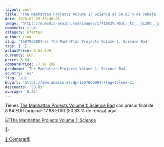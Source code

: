 ```yaml
---
layout: post
title: 'The Manhattan Projects Volume 1: Science al 50.83 % de rebaja'
date: 2020-02-29 23:40:28
image: 'https://m.media-amazon.com/images/I/41BA2VuHGJL._AC_._SL200_.jpg'
comments: true
category: ofertas
author: ring
slug: '1607066084-es The Manhattan Projects Volume 1: Science Bad'
tags: [  ]
actualPrice: 8.84 EUR
currency: EUR
price: 8.84
comparePrice: 17.98 EUR
prodname: 'The Manhattan Projects Volume 1: Science Bad'
country: 'es'
flag: '🇪🇸'
buyurl: 'https://www.amazon.es/dp/1607066084/?tag=tolees-21'
descuento: '50.83'
average: '8.84'
---
```


Tienes [The Manhattan Projects Volume 1: Science Bad](https://www.amazon.es/dp/1607066084/?tag=tolees-21) con precio final de  8.84 EUR (original: 17.98 EUR) (50.83 %  de rebaja) aqui!

[![The Manhattan Projects Volume 1: Science](https://m.media-amazon.com/images/I/41BA2VuHGJL._AC_._SL200_.jpg)](https://www.amazon.es/dp/1607066084/?tag=tolees-21)

🔎:


[🛒 Comprar!!!](https://www.amazon.es/dp/1607066084/?tag=tolees-21)
